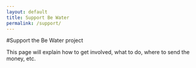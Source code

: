 ```yaml
---
layout: default
title: Support Be Water
permalink: /support/
---
```


#Support the Be Water project

This page will explain how to get involved, what to do, where to send the money, etc.
